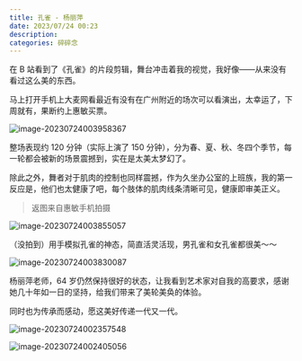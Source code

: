 ```yaml
---
title: 孔雀 - 杨丽萍
date: 2023/07/24 00:23
description:
categories: 碎碎念
---
```


在 B 站看到了《孔雀》的片段剪辑，舞台冲击着我的视觉，我好像——从来没有看过这么美的东西。

马上打开手机上大麦网看最近有没有在广州附近的场次可以看演出，太幸运了，下周就有，果断约上惠敏买票。

![image-20230724003958367](https://images.scar.site/image-20230724003958367.png)

整场表现约 120 分钟（实际上演了 150 分钟），分为春、夏、秋、冬四个季节，每一轮都会被新的场景震撼到，实在是太美太梦幻了。

除此之外，舞者对于肌肉的控制也同样震撼，作为久坐办公室的上班族，我的第一反应是，他们也太健康了吧，每个肢体的肌肉线条清晰可见，健康即审美正义。

> 返图来自惠敏手机拍摄

![image-20230724003855057](https://images.scar.site/image-20230724003855057.png)

（没拍到）用手模拟孔雀的神态，简直活灵活现，男孔雀和女孔雀都很美～～

![image-20230724003830087](https://images.scar.site/image-20230724003830087.png)

杨丽萍老师，64 岁仍然保持很好的状态，让我看到艺术家对自我的高要求，感谢她几十年如一日的坚持，给我们带来了美轮美奂的体验。

同时也为传承而感动，愿这美好传递一代又一代。

![image-20230724002357548](https://images.scar.site/image-20230724002357548.png)

![image-20230724002405056](https://images.scar.site/image-20230724002405056.png)
